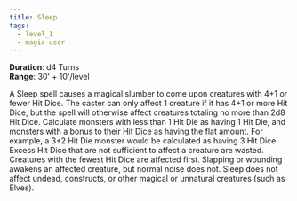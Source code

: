 ```yaml
---
title: Sleep
tags:
  - level_1
  - magic-user
---
```

**Duration**: d4 Turns  
**Range**: 30' + 10'/level  

A Sleep spell causes a magical slumber to come upon creatures with 4+1 or fewer Hit Dice. The caster can only affect 1 creature if it has 4+1 or more Hit Dice, but the spell will otherwise affect creatures totaling no more than 2d8 Hit Dice. Calculate monsters with less than 1 Hit Die as having 1 Hit Die, and monsters with a bonus to their Hit Dice as having the flat amount. For example, a 3+2 Hit Die monster would be calculated as having 3 Hit Dice. Excess Hit Dice that are not sufficient to affect a creature are wasted. Creatures with the fewest Hit Dice are affected first. Slapping or wounding awakens an affected creature, but normal noise does not. Sleep does not affect undead, constructs, or other magical or unnatural creatures (such as Elves).
